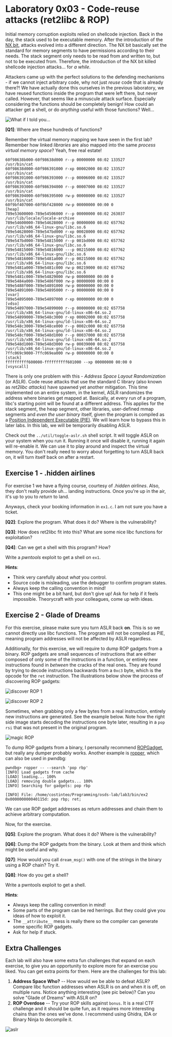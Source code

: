 # Laboratory 0x03 - Code-reuse attacks (ret2libc & ROP)

Initial memory corruption exploits relied on shellcode injection. Back in the day, the stack used to be executable memory. After the introduction of the [NX bit](https://en.wikipedia.org/wiki/NX_bit), attacks evolved into a different direction. The NX bit basically set the standard for memory segments to have permissions according to their needs. The stack segment only needs to be read from and written to, but not to be executed from. Therefore, the introduction of the NX bit killed shellcode injection attacks... for *a while*.

Attackers came up with the perfect solutions to the defending mechanisms - if we cannot inject arbitrary code, why not just *reuse* code that is already there?! We have actually done this ourselves in the previous laboratory, we have reused functions inside the program that were left there, but never called. However, that seems like a minuscule attack surface. Especially considering the functions should be completely benign! How could an attacker get a shell, or do *anything* useful with those functions? Well...

![What if I told you...](../img/morpheus.png)

**[Q1]**: Where are these hundreds of functions?

Remember the virtual memory mapping we have seen in the first lab? Remember how linked *libraries* are also mapped into the same *process virtual memory space*? Yeah, free real estate!

```
60f98638b000-60f98638d000 r--p 00000000 08:02 133527                     /usr/bin/cat
60f98638d000-60f986391000 r-xp 00002000 08:02 133527                     /usr/bin/cat
60f986391000-60f986393000 r--p 00006000 08:02 133527                     /usr/bin/cat
60f986393000-60f986394000 r--p 00007000 08:02 133527                     /usr/bin/cat
60f986394000-60f986395000 rw-p 00008000 08:02 133527                     /usr/bin/cat
60f9bf407000-60f9bf428000 rw-p 00000000 00:00 0                          [heap]
789e53600000-789e54506000 r--p 00000000 08:02 263037                     /usr/lib/locale/locale-archive
789e54600000-789e54628000 r--p 00000000 08:02 657762                     /usr/lib/x86_64-linux-gnu/libc.so.6
789e54628000-789e547bd000 r-xp 00028000 08:02 657762                     /usr/lib/x86_64-linux-gnu/libc.so.6
789e547bd000-789e54815000 r--p 001bd000 08:02 657762                     /usr/lib/x86_64-linux-gnu/libc.so.6
789e54815000-789e54816000 ---p 00215000 08:02 657762                     /usr/lib/x86_64-linux-gnu/libc.so.6
789e54816000-789e5481a000 r--p 00215000 08:02 657762                     /usr/lib/x86_64-linux-gnu/libc.so.6
789e5481a000-789e5481c000 rw-p 00219000 08:02 657762                     /usr/lib/x86_64-linux-gnu/libc.so.6
789e5481c000-789e54829000 rw-p 00000000 00:00 0 
789e5484a000-789e5486f000 rw-p 00000000 00:00 0 
789e5488f000-789e54891000 rw-p 00000000 00:00 0 
789e54891000-789e54895000 r--p 00000000 00:00 0                          [vvar]
789e54895000-789e54897000 r-xp 00000000 00:00 0                          [vdso]
789e54897000-789e54899000 r--p 00000000 08:02 657758                     /usr/lib/x86_64-linux-gnu/ld-linux-x86-64.so.2
789e54899000-789e548c3000 r-xp 00002000 08:02 657758                     /usr/lib/x86_64-linux-gnu/ld-linux-x86-64.so.2
789e548c3000-789e548ce000 r--p 0002c000 08:02 657758                     /usr/lib/x86_64-linux-gnu/ld-linux-x86-64.so.2
789e548cf000-789e548d1000 r--p 00037000 08:02 657758                     /usr/lib/x86_64-linux-gnu/ld-linux-x86-64.so.2
789e548d1000-789e548d3000 rw-p 00039000 08:02 657758                     /usr/lib/x86_64-linux-gnu/ld-linux-x86-64.so.2
7ffc069c9000-7ffc069ea000 rw-p 00000000 00:00 0                          [stack]
ffffffffff600000-ffffffffff601000 --xp 00000000 00:00 0                  [vsyscall]
```

There is only one problem with this - *Address Space Layout Randomization* (or ASLR). Code reuse attacks that use the standard C library (also known as *ret2libc attacks*) have spawned yet another mitigation. This time implemented on an entire system, in the kernel, ASLR randomizes the address where binaries get mapped at. Basically, at every run of a program, libc's starting point will be found at a different address. This applies for the stack segment, the heap segment, other libraries, user-defined mmap segments and *even the user binary* itself, given the program is compiled as a [Position Independent Executable (PIE)](https://en.wikipedia.org/wiki/Position-independent_code). We will learn how to bypass this in later labs. In this lab, we will be temporarily disabling ASLR.

Check out the `../util/toggle-aslr.sh` shell script. It will toggle ASLR on your system when you run it. Running it once will disable it, running it again will re-enable it. We can use it to play around and inspect the virtual memory. You don't really need to worry about forgetting to turn ASLR back on, it will turn itself back on after a restart.

## Exercise 1 - .hidden airlines

For exercise 1 we have a flying course, courtesy of *.hidden airlines*. Also, they don't really provide uh... landing instructions. Once you're up in the air, it's up to you to *return* to land.

Anyways, check your booking information in `ex1.c`. I am not sure you have a ticket.

**[Q2]**: Explore the program. What does it do? Where is the vulnerability?

**[Q3]**: How does ret2libc fit into this? What are some nice libc functions for exploitation?

**[Q4]**: Can we get a shell with this program? How?

Write a *pwntools* exploit to get a shell on `ex1`.

**Hints**:

* Think very carefully about *what* you control.
* Source code is misleading, use the debugger to confirm program states.
* Always keep the calling convention in mind!
* This one might be a bit hard, but don't give up! Ask for help if it feels impossible. Theorycraft with your colleagues, come up with ideas.

## Exercise 2 - Glade of Dreams

For this exercise, please make sure you turn ASLR back **on**. This is so we cannot directly use libc functions. The program will not be compiled as PIE, meaning program addresses will not be affected by ASLR regardless.

Additionally, for this exercise, we will require to dump ROP gadgets from a binary. ROP gadgets are small sequences of instructions that are either composed of only some of the instructions in a function, or entirely new instructions found in *between* the cracks of the real ones. They are found by trying to decode instructions backwards from a `0xc3` byte, which is the opcode for the `ret` instruction. The illustrations below show the process of discovering ROP gadgets:

![discover ROP 1](../img/rop1.png)

![discover ROP 2](../img/rop2.png)

Sometimes, when grabbing only a few bytes from a real instruction, entirely new instructions are generated. See the example below. Note how the right side image starts decoding the instructions one byte later, resulting in a `pop rsi` that was not present in the original program.

![magic ROP](../img/rop_compare.png)

To dump ROP gadgets from a binary, I personally recommend [ROPGadget](https://github.com/JonathanSalwan/ROPgadget), but really any dumper probably works. Another example is [ropper](https://github.com/sashs/Ropper), which can also be used in pwndbg:

```
pwndbg> ropper -- --search 'pop rbp'
[INFO] Load gadgets from cache
[LOAD] loading... 100%
[LOAD] removing double gadgets... 100%
[INFO] Searching for gadgets: pop rbp

[INFO] File: /home/costinteo/Programming/osds-lab/lab3/bin/ex2
0x000000000040115d: pop rbp; ret;
```

We can use ROP gadget addresses as return addresses and chain them to achieve arbitrary computation.

Now, for the exercise.

**[Q5]**: Explore the program. What does it do? Where is the vulnerability?

**[Q6]**: Dump the ROP gadgets from the binary. Look at them and think which might be useful and why.

**[Q7]**: How would you call `dream_msg()` with one of the strings in the binary using a ROP chain? Try it.

**[Q8]**: How do you get a shell?

Write a pwntools exploit to get a shell.

**Hints**:

* Always keep the calling convention in mind!
* Some parts of the program can be red herrings. But they could give you ideas of how to exploit it.
* The `__attribute__` mess is really there so the compiler can generate some specific ROP gadgets.
* Ask for help if stuck.

## Extra Challenges

Each lab will also have some extra fun challenges that expand on each exercise, to give you an opportunity to explore more for an exercise you liked. You can get extra points for them. Here are the challenges for this lab:

1. **Address Space Who?** -- How would we be able to defeat ASLR? Compare libc function addresses when ASLR is on and when it is off, on multiple runs. Notice anything interesting (see pic below)? Can you solve "Glade of Dreams" with ASLR on?
2. **ROP Overdose** -- Try your ROP skills against `bonus`. It is a real CTF challenge and it should be quite fun, as it requires more interesting chains than the ones we've done. I recommend using Ghidra, IDA or Binary Ninja to decompile it.

![aslr](../img/aslr.png)
